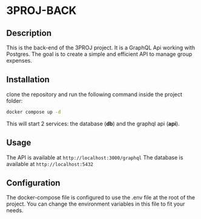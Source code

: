 # 3PROJ-BACK

## Description

This is the back-end of the 3PROJ project. It is a GraphQL Api working with Postgres.
The goal is to create a simple and efficient API to manage group expenses.

## Installation

clone the repository and run the following command inside the project folder:

```bash
docker compose up -d
```

This will start 2 services: the database (**db**) and the graphql api (**api**).

## Usage

The API is available at `http://localhost:3000/graphql`
The database is available at `http://localhost:5432`

## Configuration

The docker-compose file is configured to use the .env file at the root of the project. You can change the environment variables in this file to fit your needs.